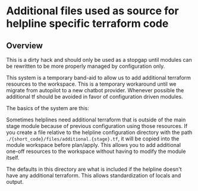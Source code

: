 # Additional files used as source for helpline specific terraform code

## Overview

This is a dirty hack and should only be used as a stopgap until modules can be rewritten to be more properly managed by configuration only.

This system is a temporary band-aid to allow us to add additional terraform resources to the workspace. This is a temporary workaround until we migrate from autopilot to a new chatbot provider. Whenever possible the additional tf should be avoided in favor of configuration driven modules.

The basics of the system are this:

Sometimes helplines need additional terraform that is outside of the main stage module because of previous configuration using those resources. If you create a file relative to the helpline configuration directory with the path `./{short_code}/files/additional.{stage}.tf`, it will be copied into the module workspace before plan/apply. This allows you to add additional one-off resources to the workspace without having to modify the module itself.

The defaults in this directory are what is included if the helpline doesn't have any additional terraform. This allows standardization of locals and output.
